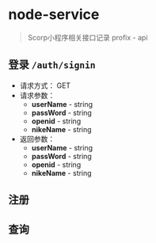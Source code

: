 # node-service

> Scorp小程序相关接口记录
> profix - api 

## 登录 **`/auth/signin`**
- 请求方式： GET
- 请求参数：
  - **userName** - string
  - **passWord** - string
  - **openid** - string
  - **nikeName** - string
- 返回参数：
  - **userName** - string
  - **passWord** - string
  - **openid** - string
  - **nikeName** - string
## 注册

## 查询